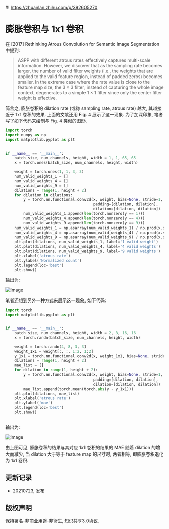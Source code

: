 #! https://zhuanlan.zhihu.com/p/392605270
# 膨胀卷积与 1x1 卷积

在 [2017] Rethinking Atrous Convolution for Semantic Image Segmentation 中提到:
> ASPP with different atrous rates effectively captures multi-scale information. However, we discover that as the sampling rate becomes larger, the number of valid filter weights (i.e., the weights that are applied to the valid feature region, instead of padded zeros) becomes smaller. In the extreme case where the rate value is close to the feature map size, the 3 × 3 filter, instead of capturing the whole image context, degenerates to a simple 1 × 1 filter since only the center filter weight is effective.

简言之, 膨胀卷积的 dilation rate (或称 sampling rate, atrous rate) 越大, 其越接近于 1x1 卷积的效果. 上面的文献还用 Fig. 4 展示了这一现象. 为了加深印象, 笔者写了如下代码来绘制与 Fig. 4 类似的图形.
```python
import torch
import numpy as np
import matplotlib.pyplot as plt


if __name__ == '__main__':
    batch_size, num_channels, height, width = 1, 1, 65, 65
    x = torch.ones(batch_size, num_channels, height, width)

    weight = torch.ones(1, 1, 3, 3)
    num_valid_weights_1 = []
    num_valid_weights_4 = []
    num_valid_weights_9 = []
    dilations = range(1, height + 2)
    for dilation in dilations:
        y = torch.nn.functional.conv2d(x, weight, bias=None, stride=1, 
                                       padding=[dilation, dilation], 
                                       dilation=[dilation, dilation]) 
        num_valid_weights_1.append(len(torch.nonzero(y == 1)))
        num_valid_weights_4.append(len(torch.nonzero(y == 4)))
        num_valid_weights_9.append(len(torch.nonzero(y == 9)))
    num_valid_weights_1 = np.asarray(num_valid_weights_1) / np.prod(x.shape)
    num_valid_weights_4 = np.asarray(num_valid_weights_4) / np.prod(x.shape)
    num_valid_weights_9 = np.asarray(num_valid_weights_9) / np.prod(x.shape)
    plt.plot(dilations, num_valid_weights_1, label='1 valid weight')
    plt.plot(dilations, num_valid_weights_4, label='4 valid weights')
    plt.plot(dilations, num_valid_weights_9, label='9 valid weights')
    plt.xlabel('atrous rate')
    plt.ylabel('Normalized count')
    plt.legend(loc='best')
    plt.show()
```
输出为: 

![Image](https://pic4.zhimg.com/80/v2-5d159d257f151f841c7a9bc5249c2e06.png)

笔者还想到另外一种方式来展示这一现象, 如下代码:
```python
import torch
import matplotlib.pyplot as plt


if __name__ == '__main__':
    batch_size, num_channels, height, width = 2, 8, 16, 16
    x = torch.randn(batch_size, num_channels, height, width)

    weight = torch.randn(4, 8, 3, 3)
    weight_1x1 = weight[:, :, 1:2, 1:2]
    y_1x1 = torch.nn.functional.conv2d(x, weight_1x1, bias=None, stride=1)
    dilations = range(1, height + 2)
    mae_list = []
    for dilation in range(1, height + 2):
        y = torch.nn.functional.conv2d(x, weight, bias=None, stride=1, 
                                       padding=[dilation, dilation], 
                                       dilation=[dilation, dilation]) 
        mae_list.append(torch.mean(torch.abs(y - y_1x1)))
    plt.plot(dilations, mae_list)
    plt.xlabel('atrous rate')
    plt.ylabel('mae')
    plt.legend(loc='best')
    plt.show()
        
```
输出为: 

![Image](https://pic4.zhimg.com/80/v2-3dd7abece6813620ac0dabf64fe28a4a.png)

由上图可见, 膨胀卷积的结果与其对应 1x1 卷积的结果的 MAE 随着 dilation 的增大而减少, 当 dilation 大于等于 feature map 的尺寸时, 两者相等, 即膨胀卷积退化为 1x1 卷积.

## **更新记录**
- 20210723, 发布

## **版权声明**
保持署名-非商业用途-非衍生, 知识共享3.0协议.  

